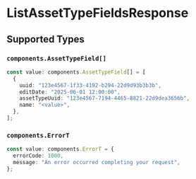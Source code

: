 # ListAssetTypeFieldsResponse


## Supported Types

### `components.AssetTypeField[]`

```typescript
const value: components.AssetTypeField[] = [
  {
    uuid: "123e4567-1f33-4192-b294-22d9d93b3b3b",
    editDate: "2025-06-01 12:00:00",
    assetTypeUuid: "123e4567-7194-4465-8821-22d9dea3656b",
    name: "<value>",
  },
];
```

### `components.ErrorT`

```typescript
const value: components.ErrorT = {
  errorCode: 1000,
  message: "An error occurred completing your request",
};
```

